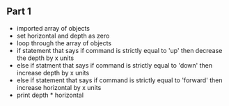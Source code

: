 ## Part 1 

- imported array of objects 
- set horizontal and depth as zero 
- loop through the array of objects 
- if statement that says if command is strictly equal to 'up' then decrease the depth by x units
- else if statment that says if command is strictly equal to 'down' then increase depth by x units 
- else if statement that says if command is strictly equal to 'forward' then increase horizontal by x units 
- print depth * horizontal 